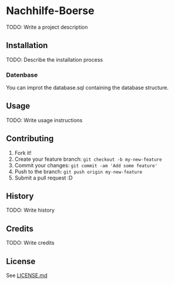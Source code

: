 # Nachhilfe-Boerse

TODO: Write a project description

## Installation

TODO: Describe the installation process

### Datenbase

You can improt the database.sql containing the database structure.

## Usage

TODO: Write usage instructions

## Contributing

1. Fork it!
2. Create your feature branch: `git checkout -b my-new-feature`
3. Commit your changes: `git commit -am 'Add some feature'`
4. Push to the branch: `git push origin my-new-feature`
5. Submit a pull request :D

## History

TODO: Write history

## Credits

TODO: Write credits

## License

See [LICENSE.md](LICENSE.md)
